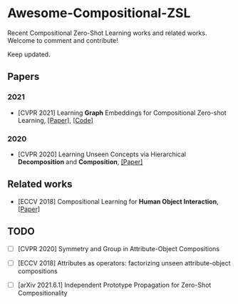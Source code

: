 # Awesome-Compositional-ZSL
Recent Compositional Zero-Shot Learning works and related works. Welcome to comment and contribute!

Keep updated.

## Papers

### 2021

- [CVPR 2021] Learning **Graph** Embeddings for Compositional Zero-shot Learning, [[Paper]](https://arxiv.org/pdf/2102.01987.pdf), [[Code]](https://github.com/ExplainableML/czsl)

### 2020

- [CVPR 2020] Learning Unseen Concepts via Hierarchical **Decomposition** and **Composition**, [[Paper]](https://openaccess.thecvf.com/content_CVPR_2020/papers/Yang_Learning_Unseen_Concepts_via_Hierarchical_Decomposition_and_Composition_CVPR_2020_paper.pdf)

## Related works

- [ECCV 2018] Compositional Learning for **Human Object Interaction**, [[Paper]](https://openaccess.thecvf.com/content_ECCV_2018/papers/Keizo_Kato_Compositional_Learning_of_ECCV_2018_paper.pdf)

## TODO
- [ ] [CVPR 2020] Symmetry and Group in Attribute-Object Compositions
- [ ] [ECCV 2018] Attributes as operators: factorizing unseen attribute-object compositions
- [ ] [arXiv 2021.6.1] Independent Prototype Propagation for Zero-Shot Compositionality

